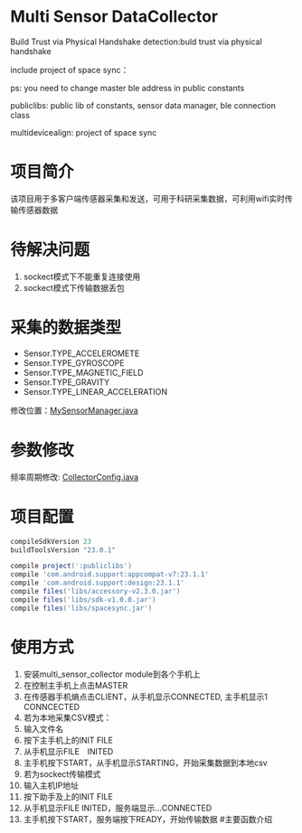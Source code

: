 Multi Sensor DataCollector
===

Build Trust via Physical Handshake
detection:buld trust via physical handshake

include project of space sync：

ps: you need to change  master ble address in public constants

publiclibs: public lib of constants, sensor data manager, ble connection class

multidevicealign: project of space sync

# 项目简介
该项目用于多客户端传感器采集和发送，可用于科研采集数据，可利用wifi实时传输传感器数据

# 待解决问题
1. sockect模式下不能重复连接使用
2. sockect模式下传输数据丢包

# 采集的数据类型
* Sensor.TYPE_ACCELEROMETE
* Sensor.TYPE_GYROSCOPE
* Sensor.TYPE_MAGNETIC_FIELD
* Sensor.TYPE_GRAVITY
* Sensor.TYPE_LINEAR_ACCELERATION

修改位置：[MySensorManager.java]()

# 参数修改
频率周期修改: [CollectorConfig.java]()

# 项目配置
```gradle
compileSdkVersion 23
buildToolsVersion "23.0.1"
```
```gradle
compile project(':publiclibs')
compile 'com.android.support:appcompat-v7:23.1.1'
compile 'com.android.support:design:23.1.1'
compile files('libs/accessory-v2.3.0.jar')
compile files('libs/sdk-v1.0.0.jar')
compile files('libs/spacesync.jar')
```
# 使用方式
1. 安装multi_sensor_collector module到各个手机上
2. 在控制主手机上点击MASTER
3. 在传感器手机熵点击CLIENT，从手机显示CONNECTED, 主手机显示1 CONNCECTED
4. 若为本地采集CSV模式：
  1. 输入文件名
  2. 按下主手机上的INIT FILE
  3. 从手机显示FILE　INITED
  4. 主手机按下START，从手机显示STARTING，开始采集数据到本地csv
5. 若为sockect传输模式
  1. 输入主机IP地址
  2. 按下助手及上的INIT FILE
  3. 从手机显示FILE INITED，服务端显示...CONNECTED
  4. 主手机按下START，服务端按下READY，开始传输数据
#主要函数介绍
